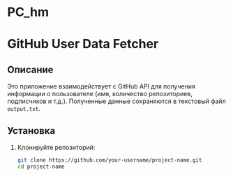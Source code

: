 # PC_hm
# GitHub User Data Fetcher

## Описание
Это приложение взаимодействует с GitHub API для получения информации о пользователе (имя, количество репозиториев, подписчиков и т.д.). Полученные данные сохраняются в текстовый файл `output.txt`.

## Установка

1. Клонируйте репозиторий:
   ```bash
   git clone https://github.com/your-username/project-name.git
   cd project-name
